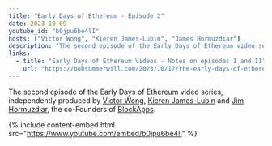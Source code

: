 ```yaml
---
title: "Early Days of Ethereum - Episode 2"
date: 2023-10-09
youtube_id: "b0jpu6be4lI"
hosts: ["Victor Wong", "Kieren James-Lubin", "James Hormuzdiar"]
description: "The second episode of the Early Days of Ethereum video series, continuing the exploration of Ethereum's founding period."
links:
  - title: "Early Days of Ethereum Videos - Notes on episodes I and II"
    url: "https://bobsummerwill.com/2023/10/17/the-early-days-of-ethereum-videos/"
---
```


The second episode of the Early Days of Ethereum video series, independently produced by [Victor Wong](https://x.com/vic4wong), [Kieren James-Lubin](https://x.com/kjameslubin) and [Jim Hormuzdiar](https://x.com/JamshidHormuz), the co-Founders of [BlockApps](https://blockapps.net).

{% include content-embed.html
  src="https://www.youtube.com/embed/b0jpu6be4lI"
%}
